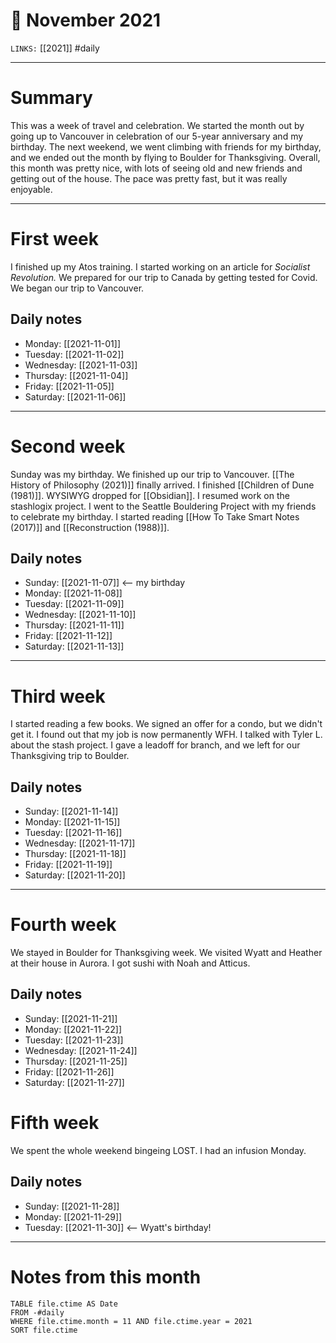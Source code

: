 # 📅 November 2021
`LINKS:` [[2021]]
#daily 

---
# Summary
This was a week of travel and celebration. We started the month out by going up to Vancouver in celebration of our 5-year anniversary and my birthday. The next weekend, we went climbing with friends for my birthday, and we ended out the month by flying to Boulder for Thanksgiving. Overall, this month was pretty nice, with lots of seeing old and new friends and getting out of the house. The pace was pretty fast, but it was really enjoyable. 

---
# First week
I finished up my Atos training. I started working on an article for *Socialist Revolution.* We prepared for our trip to Canada by getting tested for Covid. We began our trip to Vancouver. 

## Daily notes
- Monday: [[2021-11-01]]
- Tuesday: [[2021-11-02]]
- Wednesday: [[2021-11-03]]
- Thursday: [[2021-11-04]]
- Friday: [[2021-11-05]]
- Saturday: [[2021-11-06]]

---
# Second week
Sunday was my birthday. We finished up our trip to Vancouver. [[The History of Philosophy (2021)]] finally arrived. I finished [[Children of Dune (1981)]]. WYSIWYG dropped for [[Obsidian]]. I resumed work on the stashlogix project. I went to the Seattle Bouldering Project with my friends to celebrate my birthday. I started reading [[How To Take Smart Notes (2017)]] and [[Reconstruction (1988)]]. 

## Daily notes
- Sunday: [[2021-11-07]] <-- my birthday
- Monday: [[2021-11-08]]
- Tuesday: [[2021-11-09]]
- Wednesday: [[2021-11-10]]
- Thursday: [[2021-11-11]]
- Friday: [[2021-11-12]]
- Saturday: [[2021-11-13]]

---
# Third week
I started reading a few books. We signed an offer for a condo, but we didn't get it. I found out that my job is now permanently WFH. I talked with Tyler L. about the stash project. I gave a leadoff for branch, and we left for our Thanksgiving trip to Boulder. 

## Daily notes
- Sunday: [[2021-11-14]]
- Monday: [[2021-11-15]]
- Tuesday: [[2021-11-16]]
- Wednesday: [[2021-11-17]]
- Thursday: [[2021-11-18]]
- Friday: [[2021-11-19]]
- Saturday: [[2021-11-20]]

---
# Fourth week
We stayed in Boulder for Thanksgiving week. We visited Wyatt and Heather at their house in Aurora. I got sushi with Noah and Atticus.

## Daily notes
- Sunday: [[2021-11-21]]
- Monday: [[2021-11-22]]
- Tuesday: [[2021-11-23]]
- Wednesday: [[2021-11-24]]
- Thursday: [[2021-11-25]]
- Friday: [[2021-11-26]]
- Saturday: [[2021-11-27]]

# Fifth week
We spent the whole weekend bingeing LOST. I had an infusion Monday. 

## Daily notes
- Sunday: [[2021-11-28]]
- Monday: [[2021-11-29]]
- Tuesday: [[2021-11-30]] <-- Wyatt's birthday!

---
# Notes from this month
```dataview
TABLE file.ctime AS Date
FROM -#daily
WHERE file.ctime.month = 11 AND file.ctime.year = 2021
SORT file.ctime
```